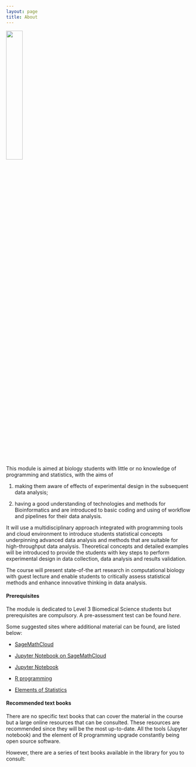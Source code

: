```yaml
---
layout: page
title: About
---
```


<img src='{{ site.url }}{{ site.baseurl }}/assets/about_image.jpg' width=30%>

This module is aimed at biology students with little or no knowledge of programming and statistics, with the aims of

1. making them aware of
effects of experimental design in the subsequent data analysis;

2. having a good understanding of technologies and methods for Bioinformatics and are introduced to basic coding and using of workflow and
pipelines for their data analysis.

It will use a multidisciplinary approach integrated with programming
tools and cloud environment to introduce students statistical concepts
underpinning advanced data analysis and methods that are suitable for
high-throughput data analysis.  Theoretical concepts and detailed
examples will be introduced to provide the students with key steps to
perform experimental design in data collection, data analysis and
results validation.

The course will present state-of-the art research in computational
biology with guest lecture and enable students to critically assess
statistical methods and enhance innovative thinking in data analysis.


#### Prerequisites

The module is dedicated to Level 3 Biomedical Science students but
prerequisites are compulsory. A pre-assessment test can be found
*here*.

Some suggested sites where additional material can be found, are listed
below:

* [SageMathCloud](https://cloud.sagemath.com)

* [Jupyter Notebook on
SageMathCloud](https://www.youtube.com/watch?v=cR0JV8bmUt0)

* [Jupyter
Notebook](http://blog.revolutionanalytics.com/2015/09/using-r-with-jupyter-notebooks.html)

* [R programming](http://www.statmethods.net/)

* [Elements of Statistics](http://www.open.edu/openlearnworks/mod/oucontent/view.php?id=18263&printable=1)

#### Recommended text books

There are no specific text books that can cover the material in the
course but a large online resources that can be consulted. These
resources are recommended since they will be the most up-to-date. All
the tools (Jupyter notebook) and the element of R programming upgrade
constantly being open source software.

However, there are a series of text books available in the library for
you to consult:

